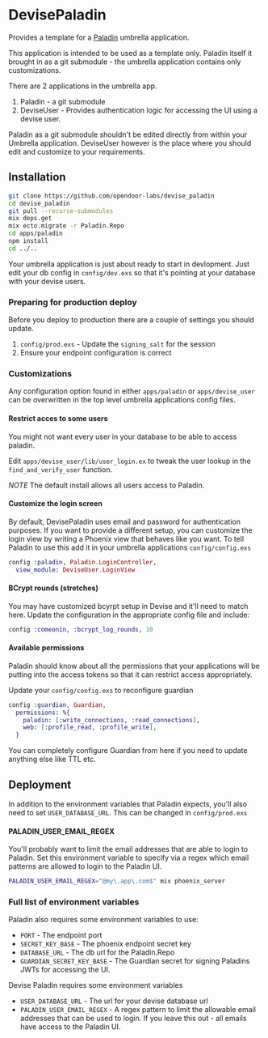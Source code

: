 # DevisePaladin

Provides a template for a [Paladin](https://github.com/opendoor-labs/paladin)
umbrella application.

This application is intended to be used as a template only. Paladin itself it
brought in as a git submodule - the umbrella application contains only
customizations.

There are 2 applications in the umbrella app.

1. Paladin - a git submodule
2. DeviseUser - Provides authentication logic for accessing the UI using a
   devise user.

Paladin as a git submodule shouldn't be edited directly from within your
Umbrella application. DeviseUser however is the place where you should edit and
customize to your requirements.

## Installation

```sh
git clone https://github.com/opendoor-labs/devise_paladin
cd devise_paladin
git pull --recurse-submodules
mix deps.get
mix ecto.migrate -r Paladin.Repo
cd apps/paladin
npm install
cd ../..
```

Your umbrella application is just about ready to start in devlopment. Just edit
your db config in `config/dev.exs` so that it's pointing at your database with
your devise users.

### Preparing for production deploy

Before you deploy to production there are a couple of settings you should
update.

1. `config/prod.exs` - Update the `signing_salt` for the session
2. Ensure your endpoint configuration is correct

### Customizations

Any configuration option found in either `apps/paladin` or `apps/devise_user`
can be overwritten in the top level umbrella applications config files.

#### Restrict acces to some users

You might not want every user in your database to be able to access paladin.

Edit `apps/devise_user/lib/user_login.ex` to tweak the user lookup in the
`find_and_verify_user` function.

*NOTE* The default install allows all users access to Paladin.

#### Customize the login screen

By default, DevisePaladin uses email and password for authentication purposes.
If you want to provide a different setup, you can customize the login view by
writing a Phoenix view that behaves like you want. To tell Paladin to use this
add it in your umbrella applications `config/config.exs`

```elixir
config :paladin, Paladin.LoginController,
  view_module: DeviseUser.LoginView
```

#### BCrypt rounds (stretches)

You may have customized bcyrpt setup in Devise and it'll need to match here.
Update the configuration in the appropriate config file and include:

```elixir
config :comeonin, :bcrypt_log_rounds, 10
```

#### Available permissions

Paladin should know about all the permissions that your applications will be
putting into the access tokens so that it can restrict access appropriately.

Update your `config/config.exs` to reconfigure guardian

```elixir
config :guardian, Guardian,
  permissions: %{
    paladin: [:write_connections, :read_connections],
    web: [:profile_read, :profile_write],
  }
```

You can completely configure Guardian from here if you need to update anything
else like TTL etc.

## Deployment

In addition to the environment variables that Paladin expects, you'll also need
to set `USER_DATABASE_URL`. This can be changed in `config/prod.exs`

#### PALADIN\_USER\_EMAIL\_REGEX

You'll probably want to limit the email addresses that are able to login to
Paladin. Set this environment variable to specify via a regex which email
patterns are allowed to login to the Paladin UI.

```sh
PALADIN_USER_EMAIL_REGEX="@my\.app\.com$" mix phoenix_server
```

### Full list of environment variables

Paladin also requires some environment variables to use:

* `PORT` - The endpoint port
* `SECRET_KEY_BASE` - The phoenix endpoint secret key
* `DATABASE_URL` - The db url for the Paladin.Repo
* `GUARDIAN_SECRET_KEY_BASE` - The Guardian secret for signing Paladins JWTs for
  accessing the UI.

Devise Paladin requires some environment variables

* `USER_DATABASE_URL` - The url for your devise database url
* `PALADIN_USER_EMAIL_REGEX` - A regex pattern to limit the allowable email
  addresses that can be used to login. If you leave this out - all emails have
access to the Paladin UI.

